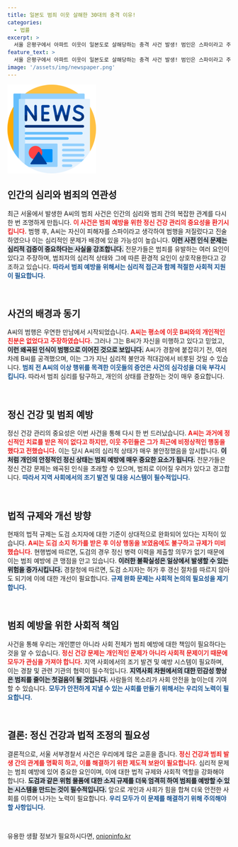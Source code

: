 ```yaml
---
title: 일본도 범죄 이웃 살해한 30대의 충격 이유!
categories:
  - 법률
excerpt: >
  서울 은평구에서 아파트 이웃이 일본도로 살해당하는 충격 사건 발생! 범인은 스파이라고 주장하며 검거 직후 마약 검사 거부. 도검 소지 규제 논란이 일고 있는 가운데, 경찰의 허가 기준이 도마 위에!
feature_text: >
  서울 은평구에서 아파트 이웃이 일본도로 살해당하는 충격 사건 발생! 범인은 스파이라고 주장하며 검거 직후 마약 검사 거부. 도검 소지 규제 논란이 일고 있는 가운데, 경찰의 허가 기준이 도마 위에!
image: '/assets/img/newspaper.png'
---
```


<p><img src="/assets/img/newspaper.png" alt="kimp 속보" /></p>

<h2 data-ke-size="size26">인간의 심리와 범죄의 연관성</h2>

<p data-ke-size="size16">최근 서울에서 발생한 A씨의 범죄 사건은 인간의 심리와 범죄 간의 복잡한 관계를 다시 한 번 조명하게 만듭니다. <b><span style="color: #ee2323;">이 사건은 범죄 예방을 위한 정신 건강 관리의 중요성을 환기시킵니다.</span></b> 범행 후, A씨는 자신이 피해자를 스파이라고 생각하여 범행을 저질렀다고 진술하였으나 이는 심리적인 문제가 배경에 있을 가능성이 높습니다. <b><span style="background-color: #21538527;">이런 사전 인식 문제는 심리적 검증이 중요하다는 사실을 강조합니다.</span></b> 전문가들은 범죄를 유발하는 여러 요인이 있다고 주장하며, 범죄자의 심리적 상태와 그에 따른 환경적 요인이 상호작용한다고 강조하고 있습니다. <b><span style="color: #1a5490;">따라서 범죄 예방을 위해서는 심리적 접근과 함께 적절한 사회적 지원이 필요합니다.</span></b></p>

<p data-ke-size="size16">&nbsp;</p>

<h2 data-ke-size="size26">사건의 배경과 동기</h2>

<p data-ke-size="size16">A씨의 범행은 우연한 만남에서 시작되었습니다. <b><span style="color: #ee2323;">A씨는 평소에 이웃 B씨와의 개인적인 친분은 없었다고 주장하였습니다.</span></b> 그러나 그는 B씨가 자신을 미행하고 있다고 믿었고, <b><span style="background-color: #21538527;">이런 왜곡된 인식이 범행으로 이어진 것으로 보입니다.</span></b> A씨가 경찰에 붙잡히기 전, 여러 차례 B씨를 공격했으며, 이는 그가 지닌 심리적 불안과 적대감에서 비롯된 것일 수 있습니다. <b><span style="color: #1a5490;">범죄 전 A씨의 이상 행위를 목격한 이웃들의 증언은 사건의 심각성을 더욱 부각시킵니다.</span></b> 따라서 범죄 심리를 탐구하고, 개인의 상태를 관찰하는 것이 매우 중요합니다.</p>

<p data-ke-size="size16">&nbsp;</p>

<h2 data-ke-size="size26">정신 건강 및 범죄 예방</h2>

<p data-ke-size="size16">정신 건강 관리의 중요성은 이번 사건을 통해 다시 한 번 드러났습니다. <b><span style="color: #ee2323;">A씨는 과거에 정신적인 치료를 받은 적이 없다고 하지만, 이웃 주민들은 그가 최근에 비정상적인 행동을 했다고 전했습니다.</span></b> 이는 당시 A씨의 심리적 상태가 매우 불안정했음을 암시합니다. <b><span style="background-color: #21538527;">이처럼 개인의 안정적인 정신 상태는 범죄 예방에 매우 중요한 요소가 됩니다.</span></b> 전문가들은 정신 건강 문제는 왜곡된 인식을 초래할 수 있으며, 범죄로 이어질 우려가 있다고 경고합니다. <b><span style="color: #1a5490;">따라서 지역 사회에서의 조기 발견 및 대응 시스템이 필수적입니다.</span></b></p>

<p data-ke-size="size16">&nbsp;</p>

<h2 data-ke-size="size26">법적 규제와 개선 방향</h2>

<p data-ke-size="size16">현재의 법적 규제는 도검 소지자에 대한 기준이 상대적으로 완화되어 있다는 지적이 있습니다. <b><span style="color: #ee2323;">A씨는 도검 소지 허가를 받은 후 이상 행동을 보였음에도 불구하고 규제가 미비했습니다.</span></b> 현행법에 따르면, 도검의 경우 정신 병력 이력을 제출할 의무가 없기 때문에 이는 범죄 예방에 큰 맹점을 안고 있습니다. <b><span style="background-color: #21538527;">이러한 불확실성은 일상에서 발생할 수 있는 위험을 증가시킵니다.</span></b> 경찰청에 따르면, 도검 소지자는 허가 후 갱신 절차를 따르지 않아도 되기에 이에 대한 개선이 필요합니다. <b><span style="color: #1a5490;">규제 완화 문제는 사회적 논의의 필요성을 제기합니다.</span></b></p>

<p data-ke-size="size16">&nbsp;</p>

<h2 data-ke-size="size26">범죄 예방을 위한 사회적 책임</h2>

<p data-ke-size="size16">사건을 통해 우리는 개인뿐만 아니라 사회 전체가 범죄 예방에 대한 책임이 필요하다는 것을 알 수 있습니다. <b><span style="color: #ee2323;">정신 건강 문제는 개인적인 문제가 아니라 사회적 문제이기 때문에 모두가 관심을 가져야 합니다.</span></b> 지역 사회에서의 조기 발견 및 예방 시스템이 필요하며, 이는 경찰 및 관련 기관의 협력이 필수적입니다. <b><span style="background-color: #21538527;">지역사회 차원에서의 대한 민감성 향상은 범죄를 줄이는 첫걸음이 될 것입니다.</span></b> 사람들의 목소리가 사회 안전을 높이는데 기여할 수 있습니다. <b><span style="color: #1a5490;">모두가 안전하게 지낼 수 있는 사회를 만들기 위해서는 우리의 노력이 필요합니다.</span></b></p>

<p data-ke-size="size16">&nbsp;</p>

<h2 data-ke-size="size26">결론: 정신 건강과 법적 조정의 필요성</h2>

<p data-ke-size="size16">결론적으로, 서울 서부경찰서 사건은 우리에게 많은 교훈을 줍니다. <b><span style="color: #ee2323;">정신 건강과 범죄 발생 간의 관계를 명확히 하고, 이를 해결하기 위한 제도적 보완이 필요합니다.</span></b> 심리적 문제는 범죄 예방에 있어 중요한 요인이며, 이에 대한 법적 규제와 사회적 역할을 강화해야 합니다. <b><span style="background-color: #21538527;">도검과 같은 위험 물품에 대한 소지 규제를 더욱 엄격히 하여 범죄를 예방할 수 있는 시스템을 만드는 것이 필수적입니다.</span></b> 앞으로 개인과 사회가 힘을 합쳐 더욱 안전한 사회를 이루어 나가는 노력이 필요합니다. <b><span style="color: #1a5490;">우리 모두가 이 문제를 해결하기 위해 주의해야 할 사항입니다.</span></b></p>

<p data-ke-size="size16">&nbsp;</p>
유용한 생활 정보가 필요하시다면, <a href="https://onioninfo.kr" rel="dofollow">onioninfo.kr</a>


